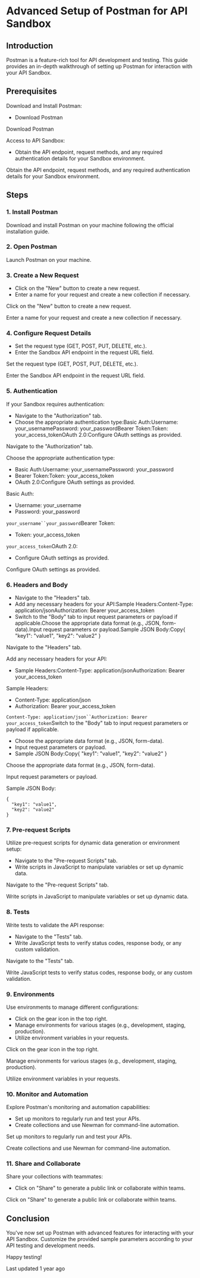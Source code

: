 # Advanced Setup of Postman for API Sandbox

## Introduction

Postman is a feature-rich tool for API development and testing. This guide provides an in-depth walkthrough of setting up Postman for interaction with your API Sandbox.

## Prerequisites

Download and Install Postman:

- Download Postman

Download Postman

Access to API Sandbox:

- Obtain the API endpoint, request methods, and any required authentication details for your Sandbox environment.

Obtain the API endpoint, request methods, and any required authentication details for your Sandbox environment.

## Steps

### 1. Install Postman

Download and install Postman on your machine following the official installation guide.

### 2. Open Postman

Launch Postman on your machine.

### 3. Create a New Request

- Click on the "New" button to create a new request.
- Enter a name for your request and create a new collection if necessary.

Click on the "New" button to create a new request.

Enter a name for your request and create a new collection if necessary.

### 4. Configure Request Details

- Set the request type (GET, POST, PUT, DELETE, etc.).
- Enter the Sandbox API endpoint in the request URL field.

Set the request type (GET, POST, PUT, DELETE, etc.).

Enter the Sandbox API endpoint in the request URL field.

### 5. Authentication

If your Sandbox requires authentication:

- Navigate to the "Authorization" tab.
- Choose the appropriate authentication type:Basic Auth:Username: your_usernamePassword: your_passwordBearer Token:Token: your_access_tokenOAuth 2.0:Configure OAuth settings as provided.

Navigate to the "Authorization" tab.

Choose the appropriate authentication type:

- Basic Auth:Username: your_usernamePassword: your_password
- Bearer Token:Token: your_access_token
- OAuth 2.0:Configure OAuth settings as provided.

Basic Auth:

- Username: your_username
- Password: your_password

`your_username``your_password`Bearer Token:

- Token: your_access_token

`your_access_token`OAuth 2.0:

- Configure OAuth settings as provided.

Configure OAuth settings as provided.

### 6. Headers and Body

- Navigate to the "Headers" tab.
- Add any necessary headers for your API:Sample Headers:Content-Type: application/jsonAuthorization: Bearer your_access_token
- Switch to the "Body" tab to input request parameters or payload if applicable.Choose the appropriate data format (e.g., JSON, form-data).Input request parameters or payload.Sample JSON Body:Copy{
  "key1": "value1",
  "key2": "value2"
}

Navigate to the "Headers" tab.

Add any necessary headers for your API:

- Sample Headers:Content-Type: application/jsonAuthorization: Bearer your_access_token

Sample Headers:

- Content-Type: application/json
- Authorization: Bearer your_access_token

`Content-Type: application/json``Authorization: Bearer your_access_token`Switch to the "Body" tab to input request parameters or payload if applicable.

- Choose the appropriate data format (e.g., JSON, form-data).
- Input request parameters or payload.
- Sample JSON Body:Copy{
  "key1": "value1",
  "key2": "value2"
}

Choose the appropriate data format (e.g., JSON, form-data).

Input request parameters or payload.

Sample JSON Body:

```
{
  "key1": "value1",
  "key2": "value2"
}
```

### 7. Pre-request Scripts

Utilize pre-request scripts for dynamic data generation or environment setup:

- Navigate to the "Pre-request Scripts" tab.
- Write scripts in JavaScript to manipulate variables or set up dynamic data.

Navigate to the "Pre-request Scripts" tab.

Write scripts in JavaScript to manipulate variables or set up dynamic data.

### 8. Tests

Write tests to validate the API response:

- Navigate to the "Tests" tab.
- Write JavaScript tests to verify status codes, response body, or any custom validation.

Navigate to the "Tests" tab.

Write JavaScript tests to verify status codes, response body, or any custom validation.

### 9. Environments

Use environments to manage different configurations:

- Click on the gear icon in the top right.
- Manage environments for various stages (e.g., development, staging, production).
- Utilize environment variables in your requests.

Click on the gear icon in the top right.

Manage environments for various stages (e.g., development, staging, production).

Utilize environment variables in your requests.

### 10. Monitor and Automation

Explore Postman's monitoring and automation capabilities:

- Set up monitors to regularly run and test your APIs.
- Create collections and use Newman for command-line automation.

Set up monitors to regularly run and test your APIs.

Create collections and use Newman for command-line automation.

### 11. Share and Collaborate

Share your collections with teammates:

- Click on "Share" to generate a public link or collaborate within teams.

Click on "Share" to generate a public link or collaborate within teams.

## Conclusion

You've now set up Postman with advanced features for interacting with your API Sandbox. Customize the provided sample parameters according to your API testing and development needs.

Happy testing!

Last updated 1 year ago